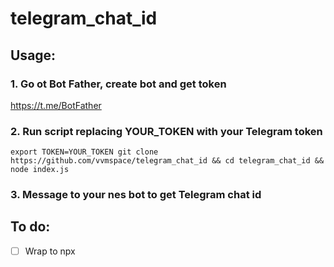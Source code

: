 # telegram_chat_id

## Usage:

### 1. Go ot Bot Father, create bot and get token
https://t.me/BotFather

### 2. Run script replacing YOUR_TOKEN with your Telegram token

```
export TOKEN=YOUR_TOKEN git clone https://github.com/vvmspace/telegram_chat_id && cd telegram_chat_id && node index.js
```

### 3. Message to your nes bot to get Telegram chat id

## To do:

- [ ] Wrap to npx